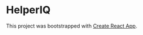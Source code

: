 # HelperIQ

This project was bootstrapped with [Create React App](https://github.com/facebook/create-react-app).


